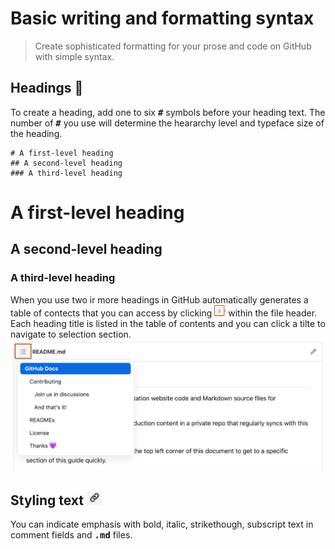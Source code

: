 #  **Basic writing and formatting syntax**

> Create sophisticated formatting for your prose and code on GitHub with simple syntax.

 ## Headings 🔗

To create a heading, add one to six <kbd>**#**</kbd> symbols before your heading text. The number of <kbd>**#**</kbd> you use will determine the heararchy level and typeface size of the heading.

    # A first-level heading 
    ## A second-level heading
    ### A third-level heading

# A first-level heading
## A second-level heading
### A third-level heading

When you use two ir more headings in GitHub automatically generates a table of contects that you can access by clicking <img src="icon.jpg" width="18" height="18"> within the file header. Each heading title is listed in the table of contents and you can click a tilte to navigate to selection section. 
<img src="headings-toc.png">

## Styling text <img src="link-icon.jpg" width="25" height="22">
You can indicate emphasis with bold, italic, strikethough, subscript text in comment fields and <kbd>**.md**</kbd> files.

